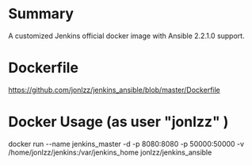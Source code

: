 # Summary
A customized Jenkins official docker image with Ansible 2.2.1.0 support.

# Dockerfile
https://github.com/jonlzz/jenkins_ansible/blob/master/Dockerfile

# Docker Usage (as user "jonlzz" )
docker run --name jenkins_master -d -p 8080:8080 -p 50000:50000 -v /home/jonlzz/jenkins:/var/jenkins_home jonlzz/jenkins_ansible
